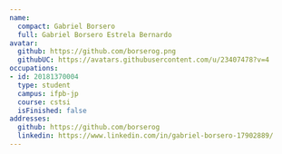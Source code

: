 ```yaml
---
name:
  compact: Gabriel Borsero
  full: Gabriel Borsero Estrela Bernardo
avatar:
  github: https://github.com/borserog.png
  githubUC: https://avatars.githubusercontent.com/u/23407478?v=4
occupations:
- id: 20181370004
  type: student
  campus: ifpb-jp
  course: cstsi
  isFinished: false
addresses:
  github: https://github.com/borserog
  linkedin: https://www.linkedin.com/in/gabriel-borsero-17902889/
---
```

